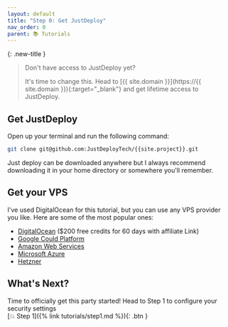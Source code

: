 ```yaml
---
layout: default
title: "Step 0: Get JustDeploy"
nav_order: 0
parent: 📚 Tutorials
---
```


{: .new-title }
> Don't have access to JustDeploy yet?
> 
> It's time to change this. Head to [{{ site.domain }}](https://{{ site.domain }}){:target="_blank"} and get lifetime access to JustDeploy.

## Get JustDeploy

Open up your terminal and run the following command:

```bash
git clone git@github.com:JustDeployTech/{{site.project}}.git
```

Just deploy can be downloaded anywhere but I always recommend downloading it in your home directory or somewhere you'll remember.

## Get your VPS

I've used DigitalOcean for this tutorial, but you can use any VPS provider you like. Here are some of the most popular ones:

* [DigitalOcean](https://m.do.co/c/014ac47e91cf) ($200 free credits for 60 days with affiliate Link)
* [Google Could Platform](https://cloud.google.com/gcp)
* [Amazon Web Services](https://aws.amazon.com/free)
* [Microsoft Azure](https://azure.microsoft.com/)
* [Hetzner](https://www.hetzner.com/)

## What's Next?

Time to officially get this party started! Head to Step 1 to configure your security settings\
<span class="fs-6 float-right"> 
  [💥 Step 1]({% link tutorials/step1.md %}){: .btn }
</span>
